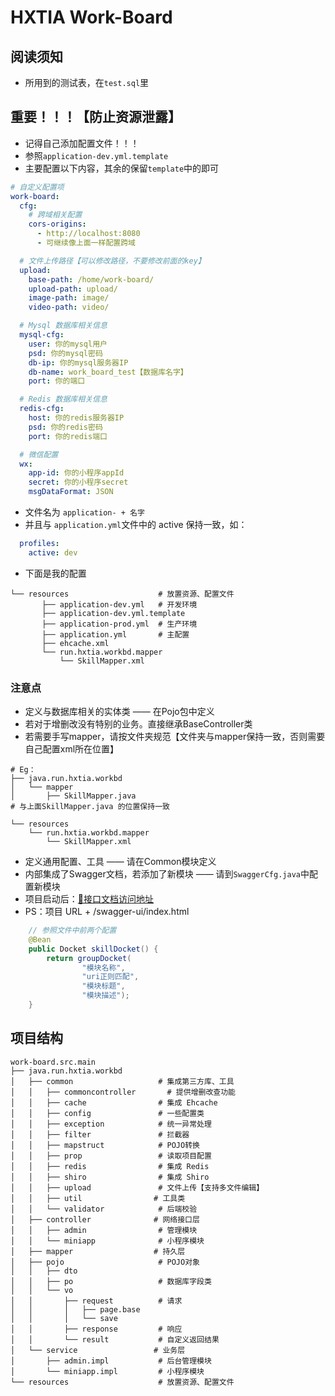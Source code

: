 # HXTIA Work-Board
## 阅读须知
* 所用到的测试表，在`test.sql`里

## 重要！！！【防止资源泄露】
* 记得自己添加配置文件！！！
* 参照`application-dev.yml.template`
* 主要配置以下内容，其余的保留`template`中的即可
```yaml
# 自定义配置项
work-board:
  cfg:
    # 跨域相关配置
    cors-origins:
      - http://localhost:8080
      - 可继续像上面一样配置跨域

  # 文件上传路径【可以修改路径，不要修改前面的key】
  upload:
    base-path: /home/work-board/
    upload-path: upload/
    image-path: image/
    video-path: video/

  # Mysql 数据库相关信息
  mysql-cfg:
    user: 你的mysql用户
    psd: 你的mysql密码
    db-ip: 你的mysql服务器IP
    db-name: work_board_test【数据库名字】
    port: 你的端口

  # Redis 数据库相关信息
  redis-cfg:
    host: 你的redis服务器IP
    psd: 你的redis密码
    port: 你的redis端口

  # 微信配置
  wx:
    app-id: 你的小程序appId
    secret: 你的小程序secret
    msgDataFormat: JSON
```

* 文件名为 `application- + 名字`
* 并且与 `application.yml`文件中的 active 保持一致，如：
```yaml
  profiles:
    active: dev
```

* 下面是我的配置
```text
└── resources                    # 放置资源、配置文件
       ├── application-dev.yml   # 开发环境
       ├── application-dev.yml.template
       ├── application-prod.yml  # 生产环境
       ├── application.yml       # 主配置
       ├── ehcache.xml
       └── run.hxtia.workbd.mapper
           └── SkillMapper.xml
```

### 注意点
* 定义与数据库相关的实体类 —— 在Pojo包中定义
* 若对于增删改没有特别的业务。直接继承BaseController类
* 若需要手写mapper，请按文件夹规范【文件夹与mapper保持一致，否则需要自己配置xml所在位置】
```text
# Eg：
├── java.run.hxtia.workbd
│   └── mapper
│       ├── SkillMapper.java
# 与上面SkillMapper.java 的位置保持一致

└── resources
    └── run.hxtia.workbd.mapper
        └── SkillMapper.xml
```
* 定义通用配置、工具 —— 请在Common模块定义
* 内部集成了Swagger文档，若添加了新模块 —— 请到`SwaggerCfg.java`中配置新模块
* 项目启动后：[📝接口文档访问地址](http://localhost:8888/swagger-ui/index.html)
* PS：项目 URL + /swagger-ui/index.html
```java
    // 参照文件中前两个配置
    @Bean
    public Docket skillDocket() {
        return groupDocket(
                "模块名称",
                "uri正则匹配",
                "模块标题",
                "模块描述");
    }

```

## 项目结构

```text
work-board.src.main
├── java.run.hxtia.workbd
│   ├── common                   # 集成第三方库、工具
│   │   ├── commoncontroller       # 提供增删改查功能
│   │   ├── cache                # 集成 Ehcache
│   │   ├── config               # 一些配置类
│   │   ├── exception            # 统一异常处理
│   │   ├── filter               # 拦截器
│   │   ├── mapstruct            # POJO转换
│   │   ├── prop                 # 读取项目配置
│   │   ├── redis                # 集成 Redis
│   │   ├── shiro                # 集成 Shiro
│   │   ├── upload               # 文件上传【支持多文件编辑】
│   │   ├── util                # 工具类
│   │   └── validator            # 后端校验
│   ├── controller              # 网络接口层
│   │   ├── admin                # 管理模块
│   │   └── miniapp              # 小程序模块
│   ├── mapper                  # 持久层
│   ├── pojo                     # POJO对象
│   │   ├── dto
│   │   ├── po                   # 数据库字段类
│   │   └── vo
│   │       ├── request          # 请求
│   │       │   ├── page.base
│   │       │   └── save   
│   │       ├── response         # 响应
│   │       └── result           # 自定义返回结果
│   └── service                 # 业务层
│       ├── admin.impl           # 后台管理模块
│       └── miniapp.impl         # 小程序模块
└── resources                    # 放置资源、配置文件
```
